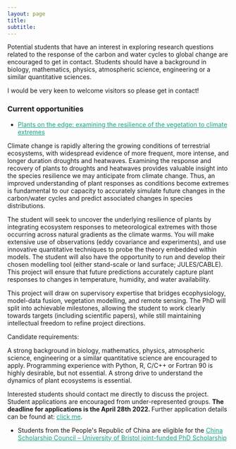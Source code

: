 ```yaml
---
layout: page
title:
subtitle:
---
```

Potential students that have an interest in exploring research questions related to the response of the carbon and water cycles to global change are  encouraged to get in contact. Students should have a background in biology, mathematics, physics, atmospheric science, engineering or a similar quantitative sciences.

I would be very keen to welcome visitors so please get in contact!

### Current opportunities


- <a href="http://www.bristol.ac.uk/biology/courses/postgraduate/phdstudentships/" style="color:#16a085">Plants on the edge: examining the resilience of the vegetation to climate extremes</a>

Climate change is rapidly altering the growing conditions of terrestrial ecosystems, with widespread evidence of more frequent, more intense, and longer duration droughts and heatwaves. Examining the response and recovery of plants to droughts and heatwaves provides valuable insight into the species resilience we may anticipate from climate change. Thus, an improved understanding of plant responses as conditions become extremes is fundamental to our capacity to accurately simulate future changes in the carbon/water cycles and predict associated changes in species distributions.

The student will seek to uncover the underlying resilience of plants by integrating ecosystem responses to meteorological extremes with those occurring across natural gradients as the climate warms. You will make extensive use of observations (eddy covariance and experiments), and use innovative quantitative techniques to probe the theory embedded within models. The student will also have the opportunity to run and develop their chosen modelling tool (either stand-scale or land surface; JULES/CABLE). This project will ensure that future predictions accurately capture plant responses to changes in temperature, humidity, and water availability.

This project will draw on supervisory expertise that bridges ecophysiology, model-data fusion, vegetation modelling, and remote sensing. The PhD will split into achievable milestones, allowing the student to work clearly towards targets (including scientific papers), while still maintaining intellectual freedom to refine project directions.

Candidate requirements:

A strong background in biology, mathematics, physics, atmospheric science, engineering or a similar quantitative science are encouraged to apply. Programming experience with Python, R, C/C++ or Fortran 90 is highly desirable, but not essential. A strong drive to understand the dynamics of plant ecosystems is essential.

Interested students should contact me directly to discuss the project. Student applications are encouraged from under-represented groups. <b>The deadline for applications is the April 28th 2022. </b> Further application details can be found at: <a href="https://bristol.ac.uk/life-sciences/study/postgraduate/intphdstudentships/" style="color:#16a085">click me</a>.


<!--
- <a href="https://www.findaphd.com/phds/project/ecophysiology-of-inga-a-key-revolutionary-genus-in-tropical-forest-restoration-nerc-gw4-dtp-phd-studentship-for-2022-entry-phd-in-geography/?p135264" style="color:#16a085">Ecophysiology of Inga: a key revolutionary genus in tropical forest restoration</a>. PhD supervised at Exeter University by Lina Mercado.
-->

- Students from the People's Republic of China are eligible for the
<a href="https://www.bristol.ac.uk/students/support/finances/scholarships/china-scholarship-council/" style="color:#16a085">China Scholarship Council – University of Bristol joint-funded PhD Scholarship</a>




<!-- Global site tag (gtag.js) - Google Analytics -->
<script async src="https://www.googletagmanager.com/gtag/js?id=UA-45662310-1"></script>
<script>
  window.dataLayer = window.dataLayer || [];
  function gtag(){dataLayer.push(arguments);}
  gtag('js', new Date());

  gtag('config', 'UA-45662310-1');
</script>
